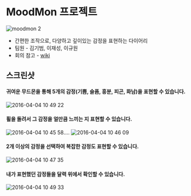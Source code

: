 # MoodMon 프로젝트

![moodmon 2](https://user-images.githubusercontent.com/12539719/29012590-ba3561fa-7b77-11e7-8a45-77171cdaa93c.gif)
* 간편한 조작으로, 다양하고 깊이있는 감정을 표현하는 다이어리
* 팀원 - 김기범, 이재성, 이규원
* 회의 참고 - [wiki](https://github.com/kaskay/MOODMON/wiki)


## 스크린샷
#### 귀여운 무드몬을 통해 5개의 감정(기쁨, 슬픔, 흥분, 피곤, 화남)을 표현할 수 있습니다. 
![2016-04-04 10 49 22](https://user-images.githubusercontent.com/12539719/29012246-f9a8c352-7b74-11e7-9d46-75a512d8a5f8.png)  
#### 휠을 돌려서 그 감정을 얼만큼 느끼는 지 표현할 수 있습니다.
![2016-04-04 10 45 58](https://user-images.githubusercontent.com/12539719/29012247-f9aa16d0-7b74-11e7-9273-89444bdcef20.png)....
![2016-04-04 10 46 09](https://user-images.githubusercontent.com/12539719/29012258-231714d2-7b75-11e7-80a2-4d9d63fa0350.png)
#### 2개 이상의 감정을 선택하여 복잡한 감정도 표현할 수 있습니다.
![2016-04-04 10 47 35](https://user-images.githubusercontent.com/12539719/29012245-f9a74a36-7b74-11e7-89ba-fc3605dfa178.png)
#### 내가 표현했던 감정들을 달력 위에서 확인할 수 있습니다.
![2016-04-04 10 49 33](https://cloud.githubusercontent.com/assets/12539719/14236592/f5f8ca58-fa52-11e5-8438-55fc42a7e352.png)


